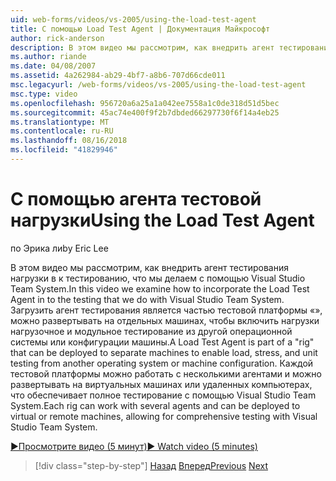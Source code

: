 ```yaml
---
uid: web-forms/videos/vs-2005/using-the-load-test-agent
title: С помощью Load Test Agent | Документация Майкрософт
author: rick-anderson
description: В этом видео мы рассмотрим, как внедрить агент тестирования нагрузки в к тестированию, что мы делаем с помощью Visual Studio Team System. Load Test Agent является частью "...
ms.author: riande
ms.date: 04/08/2007
ms.assetid: 4a262984-ab29-4bf7-a8b6-707d66cde011
msc.legacyurl: /web-forms/videos/vs-2005/using-the-load-test-agent
msc.type: video
ms.openlocfilehash: 956720a6a25a1a042ee7558a1c0de318d51d5bec
ms.sourcegitcommit: 45ac74e400f9f2b7dbded66297730f6f14a4eb25
ms.translationtype: MT
ms.contentlocale: ru-RU
ms.lasthandoff: 08/16/2018
ms.locfileid: "41829946"
---
```

<a name="using-the-load-test-agent"></a><span data-ttu-id="68bf7-104">С помощью агента тестовой нагрузки</span><span class="sxs-lookup"><span data-stu-id="68bf7-104">Using the Load Test Agent</span></span>
====================
<span data-ttu-id="68bf7-105">по Эрика ли</span><span class="sxs-lookup"><span data-stu-id="68bf7-105">by Eric Lee</span></span>

<span data-ttu-id="68bf7-106">В этом видео мы рассмотрим, как внедрить агент тестирования нагрузки в к тестированию, что мы делаем с помощью Visual Studio Team System.</span><span class="sxs-lookup"><span data-stu-id="68bf7-106">In this video we examine how to incorporate the Load Test Agent in to the testing that we do with Visual Studio Team System.</span></span> <span data-ttu-id="68bf7-107">Загрузить агент тестирования является частью тестовой платформы «», можно развертывать на отдельных машинах, чтобы включить нагрузки нагрузочное и модульное тестирование из другой операционной системы или конфигурации машины.</span><span class="sxs-lookup"><span data-stu-id="68bf7-107">A Load Test Agent is part of a "rig" that can be deployed to separate machines to enable load, stress, and unit testing from another operating system or machine configuration.</span></span> <span data-ttu-id="68bf7-108">Каждой тестовой платформы можно работать с несколькими агентами и можно развертывать на виртуальных машинах или удаленных компьютерах, что обеспечивает полное тестирование с помощью Visual Studio Team System.</span><span class="sxs-lookup"><span data-stu-id="68bf7-108">Each rig can work with several agents and can be deployed to virtual or remote machines, allowing for comprehensive testing with Visual Studio Team System.</span></span>

[<span data-ttu-id="68bf7-109">&#9654;Просмотрите видео (5 минут)</span><span class="sxs-lookup"><span data-stu-id="68bf7-109">&#9654; Watch video (5 minutes)</span></span>](https://channel9.msdn.com/Blogs/ASP-NET-Site-Videos/using-the-load-test-agent)

> [!div class="step-by-step"]
> <span data-ttu-id="68bf7-110">[Назад](the-effects-of-caching.md)
> [Вперед](the-effects-of-viewstate.md)</span><span class="sxs-lookup"><span data-stu-id="68bf7-110">[Previous](the-effects-of-caching.md)
[Next](the-effects-of-viewstate.md)</span></span>
